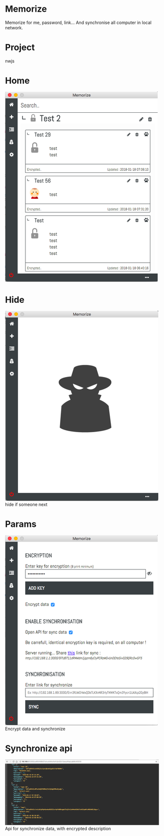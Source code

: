 # Memorize
Memorize for me, password, link... And synchronise all computer in local network.


# Project
nwjs

# Home
![](/github/home.png)

# Hide
![](/github/hidden.png)
hide if someone next

# Params
![](/github/params.png)
Encrypt data and synchronize

# Synchronize api
![](/github/api.png)
Api for synchronize data, with encrypted description
